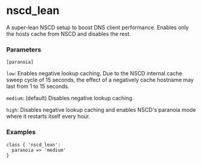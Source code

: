 # nscd_lean

A super-lean NSCD setup to boost DNS client performance. Enables only the hosts cache from NSCD and disables the rest.

### Parameters

`[paranoia]`

`low`: Enables negative lookup caching. Due to the NSCD internal cache sweep cycle of 15 seconds, the effect of a negatively cache hostname may last from 1 to 15 seconds.

`medium`: (default) Disables negative lookup caching.

`high`: Disables negative lookup caching and enables NSCD's paranoia mode where it restarts itself every hour.

### Examples
```
class { 'nscd_lean':
  paranoia => 'medium'
}
```

